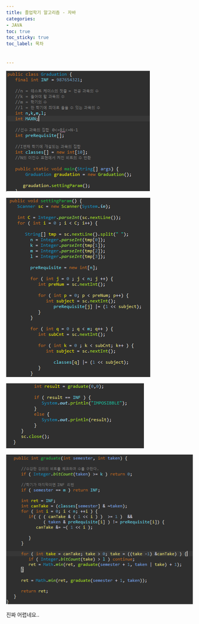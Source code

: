 ```yaml
---
title: 졸업학기 알고리즘 - 자바
categories:
- JAVA
toc: true
toc_sticky: true
toc_label: 목차


---
```






![image-20200712221540176](../../assets/images/2020-07-12-graduation_algorithm_java/image-20200712221540176.png)

![image-20200712221558010](../../assets/images/2020-07-12-graduation_algorithm_java/image-20200712221558010.png)



![image-20200712221616477](../../assets/images/2020-07-12-graduation_algorithm_java/image-20200712221616477.png)



![image-20200712221630502](../../assets/images/2020-07-12-graduation_algorithm_java/image-20200712221630502.png)



진짜 어렵네요..


